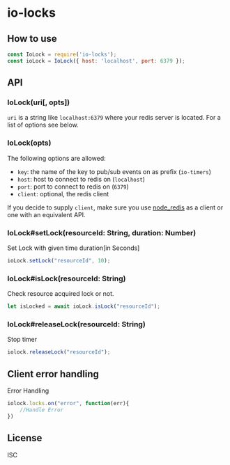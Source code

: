 # io-locks
 
## How to use
 
```js
const IoLock = require('io-locks');
const ioLock = IoLock({ host: 'localhost', port: 6379 });
```
 
## API
 
### IoLock(uri[, opts])
 
`uri` is a string like `localhost:6379` where your redis server
is located. For a list of options see below.
 
### IoLock(opts)
 
The following options are allowed:
 
- `key`: the name of the key to pub/sub events on as prefix (`io-timers`)
- `host`: host to connect to redis on (`localhost`)
- `port`: port to connect to redis on (`6379`)
- `client`: optional, the redis client
 
If you decide to supply `client`, make sure you use
[node_redis](https://github.com/mranney/node_redis) as a client or one
with an equivalent API.
 
### IoLock#setLock(resourceId: String, duration: Number)
 
Set Lock with given time duration[in Seconds]
```js
ioLock.setLock("resourceId", 10);
```
 
### IoLock#isLock(resourceId: String)
 
Check resource acquired lock or not.
 
```js
let isLocked = await ioLock.isLock("resourceId");
```
 
### IoLock#releaseLock(resourceId: String)
 
Stop timer
 
```js
iolock.releaseLock("resourceId");
```
 
## Client error handling
 
Error Handling
 
```js
iolock.locks.on("error", function(err){
    //Handle Error
})
```
 
## License
 
ISC